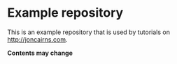 # Example repository

This is an example repository that is used by tutorials on http://joncairns.com.

**Contents may change**
